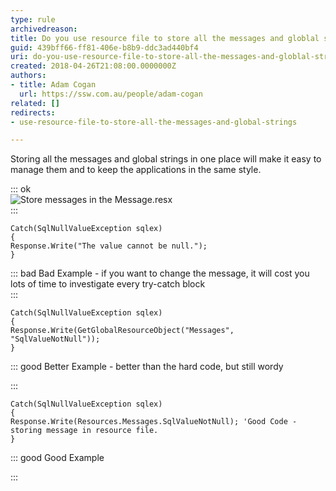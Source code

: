 ```yaml
---
type: rule
archivedreason: 
title: Do you use resource file to store all the messages and globlal strings?
guid: 439bff66-ff81-406e-b8b9-ddc3ad440bf4
uri: do-you-use-resource-file-to-store-all-the-messages-and-globlal-strings
created: 2018-04-26T21:08:00.0000000Z
authors:
- title: Adam Cogan
  url: https://ssw.com.au/people/adam-cogan
related: []
redirects:
- use-resource-file-to-store-all-the-messages-and-global-strings

---
```


Storing all the messages and global strings in one place will make it easy to manage them and to keep the applications in the same style.


<!--endintro-->


::: ok  
![Store messages in the Message.resx](Code\_StoreMessage.jpg)  
:::



```
Catch(SqlNullValueException sqlex)
{
Response.Write("The value cannot be null.");
}
```




::: bad
Bad Example - if you want to change the message, it will cost you lots of time to investigate every try-catch block  
:::



```
Catch(SqlNullValueException sqlex)
{
Response.Write(GetGlobalResourceObject("Messages", "SqlValueNotNull"));
}
```




::: good
Better Example - better than the hard code, but still wordy

:::



```
Catch(SqlNullValueException sqlex)
{
Response.Write(Resources.Messages.SqlValueNotNull); 'Good Code - storing message in resource file. 
}
```




::: good
Good Example 

:::
